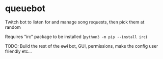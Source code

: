# queuebot
Twitch bot to listen for and manage song requests, then pick them at random

Requires "irc" package to be installed (`python3 -m pip --install irc`)

TODO: Build the rest of the ~~owl~~ bot, GUI, permissions, make the config user friendly etc...
